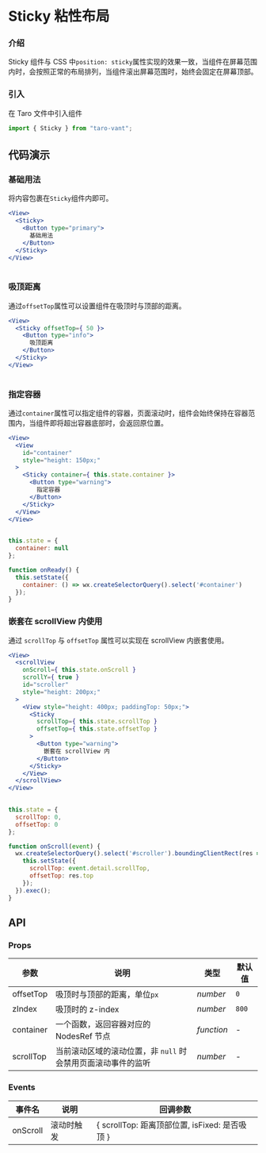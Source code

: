 # Sticky 粘性布局

### 介绍

Sticky 组件与 CSS 中`position: sticky`属性实现的效果一致，当组件在屏幕范围内时，会按照正常的布局排列，当组件滚出屏幕范围时，始终会固定在屏幕顶部。

### 引入

在 Taro 文件中引入组件

```js
import { Sticky } from "taro-vant"; 
```

## 代码演示

### 基础用法

将内容包裹在`Sticky`组件内即可。

```jsx
<View>
  <Sticky>
    <Button type="primary">
      基础用法
    </Button>
  </Sticky>
</View>
 
```

### 吸顶距离

通过`offsetTop`属性可以设置组件在吸顶时与顶部的距离。

```jsx
<View>
  <Sticky offsetTop={ 50 }>
    <Button type="info">
      吸顶距离
    </Button>
  </Sticky>
</View>
 
```

### 指定容器

通过`container`属性可以指定组件的容器，页面滚动时，组件会始终保持在容器范围内，当组件即将超出容器底部时，会返回原位置。

```jsx
<View>
  <View
    id="container"
    style="height: 150px;"
  >
    <Sticky container={ this.state.container }>
      <Button type="warning">
        指定容器
      </Button>
    </Sticky>
  </View>
</View>
 
```

```js
this.state = {
  container: null
};

function onReady() {
  this.setState({
    container: () => wx.createSelectorQuery().select('#container')
  });
} 
```

### 嵌套在 scrollView 内使用

通过 `scrollTop` 与 `offsetTop` 属性可以实现在 scrollView 内嵌套使用。

```jsx
<View>
  <scrollView
    onScroll={ this.state.onScroll }
    scrollY={ true }
    id="scroller"
    style="height: 200px;"
  >
    <View style="height: 400px; paddingTop: 50px;">
      <Sticky
        scrollTop={ this.state.scrollTop }
        offsetTop={ this.state.offsetTop }
      >
        <Button type="warning">
          嵌套在 scrollView 内
        </Button>
      </Sticky>
    </View>
  </scrollView>
</View>
 
```

```js
this.state = {
  scrollTop: 0,
  offsetTop: 0
};

function onScroll(event) {
  wx.createSelectorQuery().select('#scroller').boundingClientRect(res => {
    this.setState({
      scrollTop: event.detail.scrollTop,
      offsetTop: res.top
    });
  }).exec();
} 
```

## API

### Props

|  参数  | 说明 | 类型 | 默认值 |
| --- | --- | --- | --- |
|  offsetTop  | 吸顶时与顶部的距离，单位`px` | _number_ | `0` |
|  zIndex  | 吸顶时的 z-index | _number_ | `800` |
|  container  | 一个函数，返回容器对应的 NodesRef 节点 | _function_ | - |
|  scrollTop  | 当前滚动区域的滚动位置，非 `null` 时会禁用页面滚动事件的监听 | _number_ | - |

### Events

|  事件名  | 说明       | 回调参数                                       |
| ------ | ---------- | ---------------------------------------------- |
|  onScroll  | 滚动时触发 | { scrollTop: 距离顶部位置, isFixed: 是否吸顶 } |
